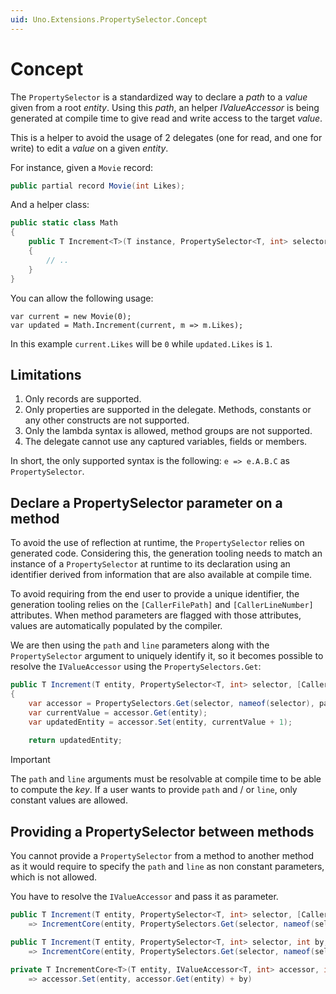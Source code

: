 ```yaml
---
uid: Uno.Extensions.PropertySelector.Concept
---
```

# Concept

The `PropertySelector` is a standardized way to declare a _path_ to a _value_ given from a root _entity_.
Using this _path_, an helper _IValueAccessor_ is being generated at compile time to give read and write access to the target _value_.

This is a helper to avoid the usage of 2 delegates (one for read, and one for write) to edit a _value_ on a given _entity_.

For instance, given a `Movie` record:
```csharp
public partial record Movie(int Likes);
```

And a helper class:
```csharp
public static class Math
{
	public T Increment<T>(T instance, PropertySelector<T, int> selector)
	{
		// ..
	}
}
```

You can allow the following usage:
```
var current = new Movie(0);
var updated = Math.Increment(current, m => m.Likes);
```

In this example `current.Likes` will be `0` while `updated.Likes` is `1`.

## Limitations

1. Only records are supported.
2. Only properties are supported in the delegate. Methods, constants or any other constructs are not supported.
3. Only the lambda syntax is allowed, method groups are not supported.
4. The delegate cannot use any captured variables, fields or members.

In short, the only supported syntax is the following: `e => e.A.B.C` as `PropertySelector`.

## Declare a PropertySelector parameter on a method

To avoid the use of reflection at runtime, the `PropertySelector` relies on generated code.
Considering this, the generation tooling needs to match an instance of a `PropertySelector` at runtime to its declaration using an identifier derived from information that are also available at compile time.

To avoid requiring from the end user to provide a unique identifier, the generation tooling relies on the `[CallerFilePath]` and `[CallerLineNumber]` attributes.
When method parameters are flagged with those attributes, values are automatically populated by the compiler.

We are then using the `path` and `line` parameters along with the `PropertySelector` argument to uniquely identify it, 
so it becomes possible to resolve the `IValueAccessor` using the `PropertySelectors.Get`:

```csharp
public T Increment(T entity, PropertySelector<T, int> selector, [CallerFilePath] string path = "", [CallerLineNumber] int line = -1)
{
	var accessor = PropertySelectors.Get(selector, nameof(selector), path, line);
	var currentValue = accessor.Get(entity);
	var updatedEntity = accessor.Set(entity, currentValue + 1);
	
	return updatedEntity;
```

> [!IMPORTANT]
> The `path` and `line` arguments must be resolvable at compile time to be able to compute the _key_.
> If a user wants to provide `path` and / or `line`, only constant values are allowed.

## Providing a PropertySelector between methods

You cannot provide a `PropertySelector` from a method to another method as it would require to specify the `path` and `line`
as non constant parameters, which is not allowed.

You have to resolve the `IValueAccessor` and pass it as parameter.

```csharp
public T Increment(T entity, PropertySelector<T, int> selector, [CallerFilePath] string path = "", [CallerLineNumber] int line = -1)
	=> IncrementCore(entity, PropertySelectors.Get(selector, nameof(selector), path, line));

public T Increment(T entity, PropertySelector<T, int> selector, int by, [CallerFilePath] string path = "", [CallerLineNumber] int line = -1)
	=> IncrementCore(entity, PropertySelectors.Get(selector, nameof(selector), path, line));

private T IncrementCore<T>(T entity, IValueAccessor<T, int> accessor, int by)
	=> accessor.Set(entity, accessor.Get(entity) + by)
```

